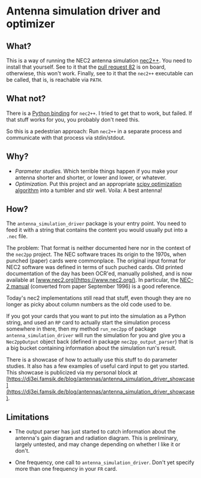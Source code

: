 # Antenna simulation driver and optimizer

## What?

This is a way of running the NEC2 antenna simulation
[nec2++](https://github.com/tmolteno/necpp).  You need to install that
yourself. See to it that the [pull request
82](https://github.com/tmolteno/necpp/pull/82) is on board,
otherwiese, this won't work. Finally, see to it that the `nec2++`
executable can be called, that is, is reachable via `PATH`.

## What not?

There is a [Python binding](https://pypi.org/project/PyNEC/) for
`nec2++`. I tried to get that to work, but failed. If that stuff
works for you, you probably don't need this.

So this is a pedestrian approach: Run `nec2++` in a separate
process and communicate with that process via stdin/stdout.

## Why?

- *Parameter studies.* Which terrible things happen if you make your
  antenna shorter and shorter, or lower and lower, or whatever.
- *Optimization.* Put this project and an appropriate
  [scipy optimization algorithm](https://docs.scipy.org/doc/scipy/reference/optimize.html#global-optimization)
  into a tumbler and stir well. Voila: A best antenna!

## How?

The `antenna_simulation_driver` package is your entry point.  You need to feed it with a string
that contains the content you would usually put into a `.nec` file.

The problem: That format is neither documented here nor in the context
of the `nec2pp` project.  The NEC software traces its origin to the
1970s, when punched (paper) cards were commonplace. The original
input format for NEC2 software was defined in terms of such puched
cards. Old printed documentation of the day has been OCR'ed,
manually polished, and is now available at [www.nec2.org](https://www.nec2.org/).
In particular, the [NEC-2 manual](https://www.nec2.org/other/nec2prt3.pdf)
(converted from paper September 1996) is a good reference.

Today's nec2 implementations still read that stuff, even though they
are no longer as picky about column numbers as the old code used to be.

If you got your cards that you want to put into the simulation
as a Python string, and used an `RP` card to actually start
the simulation process somewhere in there, then my method
`run_nec2pp` of package `antenna_simulation_driver`
will run the simulation for you and give you a `Nec2ppOutput`
object back (defined in package `nec2pp_output_parser`)
that is a big bucket containing information about
the simulation run's result.

There is a showcase of how to actually use this stuff to do parameter
studies. It also has a few examples of useful card input to get
you started. This showcase is publicized via my personal block at
[https://dj3ei.famsik.de/blog/antennas/antenna_simulation_driver_showcase](https://dj3ei.famsik.de/blog/antennas/antenna_simulation_driver_showcase).

## Limitations

- The output parser has just started to catch information
  about the antenna's gain diagram and radiation diagram. 
  This is preliminary, largely untested, and may change
  depending on whether I like it or don't.

- One frequency, one call to `antenna_simulation_driver`.
  Don't yet specify more than one frequency in your `FR` card.
